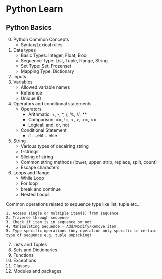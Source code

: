 # Python Learn

## Python Basics

0. Python Common Concepts
    - Syntax/Lexical rules
1. Data types
    - Basic Types: Integer, Float, Bool
    - Sequence Type: List, Tuple, Range, String
    - Set Type: Set, Frozenset
    - Mapping Type: Dictionary
2. Inputs
3. Variables
    - Allowed variable names
    - Reference
    - Unique ID
4. Operators and conditional statements
    - Operators
        - Arithmatic: +, -, *, /, %, //, **
        - Comparison: ==, !=, <, >, >=, <=
        - Logical: and, or, not
    - Conditional Statement 
        - if ....elif ...else
5. String
    - Various types of decalring string
    - f-strings
    - Slicing of string
    - Common string methods (lower, upper, strip, replace, split, count)
    - Escape characters
6. Loops and Range
    - While Loop
    - For loop
    - break and continue
    - Nested Loops

Common operations related to sequence type like list, tuple etc..:

    1. Access single or multiple item(s) from sequence
    2. Traverse through sequence
    3. Check if item is in sequence or not
    4. Manipulating Sequence - Add/Modify/Remove item
    5. Type specific operations (Any operation only specific to certain type of sequence e.g. tuple unpacking)

7. Lists and Tuples
8. Sets and Dictionaries
9. Functions
10. Exceptions
11. Classes
12. Modules and packages


